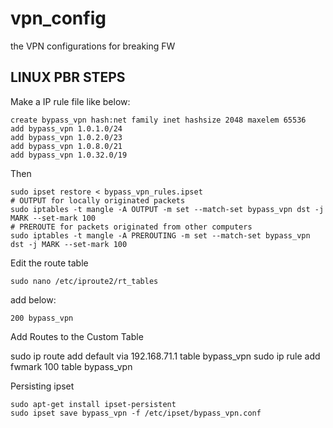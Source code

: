# vpn_config
the VPN configurations for breaking FW

## LINUX PBR STEPS
Make a IP rule file like below:
```
create bypass_vpn hash:net family inet hashsize 2048 maxelem 65536
add bypass_vpn 1.0.1.0/24
add bypass_vpn 1.0.2.0/23
add bypass_vpn 1.0.8.0/21
add bypass_vpn 1.0.32.0/19
```

Then 
```
sudo ipset restore < bypass_vpn_rules.ipset
# OUTPUT for locally originated packets
sudo iptables -t mangle -A OUTPUT -m set --match-set bypass_vpn dst -j MARK --set-mark 100
# PREROUTE for packets originated from other computers
sudo iptables -t mangle -A PREROUTING -m set --match-set bypass_vpn dst -j MARK --set-mark 100
```

Edit the route table
```
sudo nano /etc/iproute2/rt_tables
```
add below:
```
200 bypass_vpn
```

Add Routes to the Custom Table

sudo ip route add default via 192.168.71.1 table bypass_vpn
sudo ip rule add fwmark 100 table bypass_vpn

 Persisting ipset
```
sudo apt-get install ipset-persistent
sudo ipset save bypass_vpn -f /etc/ipset/bypass_vpn.conf
```
